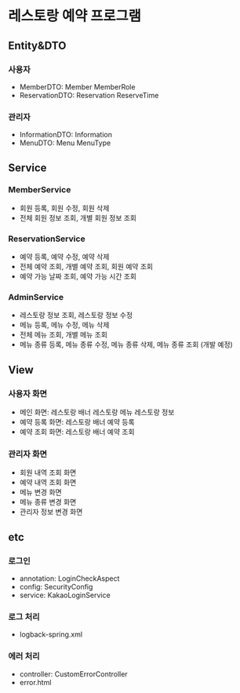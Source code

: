 <style>      
    a {
        text-decoration: none;
    }
</style>
<h1><a href="sushicaptain.com">레스토랑 예약 프로그램</a></h1>

<h2>Entity&DTO</h2>
<h3>사용자</h3>
<ul>
<li>
<a href="https://github.com/shinyena/sushi/blob/master/src/main/java/com/example/sushi/dto/user/MemberDTO.java">MemberDTO</a>:
<a href="">Member</a>
<a href="">MemberRole</a>
</li>
<li>
<a href="https://github.com/shinyena/sushi/blob/master/src/main/java/com/example/sushi/dto/user/ReservationDTO.java">ReservationDTO</a>:
<a href="">Reservation</a>
<a href="">ReserveTime</a>
</li>
</ul>
<h3>관리자</h3>
<ul>
<li>
<a href="https://github.com/shinyena/sushi/blob/master/src/main/java/com/example/sushi/dto/admin/InformationDTO.java">InformationDTO</a>:
<a href="https://github.com/shinyena/sushi/blob/master/src/main/java/com/example/sushi/entity/admin/Information.java">Information</a>
</li>
<li>
<a href="https://github.com/shinyena/sushi/blob/master/src/main/java/com/example/sushi/dto/admin/MenuDTO.java">MenuDTO</a>:
<a href="https://github.com/shinyena/sushi/blob/master/src/main/java/com/example/sushi/entity/admin/Menu.java">Menu</a>
<a href="https://github.com/shinyena/sushi/blob/master/src/main/java/com/example/sushi/entity/admin/MenuType.java">MenuType</a>
</li>
</ul>

<h2>Service</h2>
<h3><a href="https://github.com/shinyena/sushi/blob/master/src/main/java/com/example/sushi/service/MemberServiceImpl.java">MemberService</a></h3>
<ul>
<li>회원 등록, 회원 수정, 회원 삭제</li>
<li>전체 회원 정보 조회, 개별 회원 정보 조회</li>
</ul>
<h3><a href="https://github.com/shinyena/sushi/blob/master/src/main/java/com/example/sushi/service/ReservationServiceImpl.java">ReservationService</a></h3>
<ul>
<li>예약 등록, 예약 수정, 예약 삭제</li>
<li>전체 예약 조회, 개별 예약 조회, 회원 예약 조회</li>
<li>예약 가능 날짜 조회, 예약 가능 시간 조회</li>
</ul>
<h3><a href="https://github.com/shinyena/sushi/blob/master/src/main/java/com/example/sushi/service/AdminServiceImpl.java">AdminService</a></h3>
<ul>
<li>레스토랑 정보 조회, 레스토랑 정보 수정</li>
<li>메뉴 등록, 메뉴 수정, 메뉴 삭제</li>
<li>전체 메뉴 조회, 개별 메뉴 조회</li>
<li>메뉴 종류 등록, 메뉴 종류 수정, 메뉴 종류 삭제, 메뉴 종류 조회 (개발 예정)</li>
</ul>

<h2>View</h2>
<h3>사용자 화면</h3>
<ul>
<li>
<a href="https://github.com/shinyena/sushi/blob/master/src/main/resources/templates/sushi/main.html">메인 화면</a>:
<a href="https://github.com/shinyena/sushi/blob/master/src/main/resources/templates/sushi/fragment/hero.html">레스토랑 배너</a>
<a href="https://github.com/shinyena/sushi/blob/master/src/main/resources/templates/sushi/fragment/menu.html">레스토랑 메뉴</a>
<a href="https://github.com/shinyena/sushi/blob/master/src/main/resources/templates/sushi/fragment/contact.html">레스토랑 정보</a>
</li>
<li>
<a href="https://github.com/shinyena/sushi/blob/master/src/main/resources/templates/sushi/register.html">예약 등록 화면</a>:
<a href="https://github.com/shinyena/sushi/blob/master/src/main/resources/templates/sushi/fragment/hero.html">레스토랑 배너</a>
<a href="https://github.com/shinyena/sushi/blob/master/src/main/resources/templates/sushi/fragment/book.html">예약 등록</a>
</li>
<li>
<a href="https://github.com/shinyena/sushi/blob/master/src/main/resources/templates/sushi/list.html">예약 조회 화면</a>:
<a href="https://github.com/shinyena/sushi/blob/master/src/main/resources/templates/sushi/fragment/hero.html">레스토랑 배너</a>
<a href="https://github.com/shinyena/sushi/blob/master/src/main/resources/templates/sushi/fragment/special.html">예약 조회</a>
</li>
</ul>
<h3>관리자 화면</h3>
<ul>
<li><a href="">회원 내역 조회 화면</a></li>
<li><a href="https://github.com/shinyena/sushi/blob/master/src/main/resources/templates/admin/list.html">예약 내역 조회 화면</a></li>
<li><a href="https://github.com/shinyena/sushi/blob/master/src/main/resources/templates/admin/menu.html">메뉴 변경 화면</a></li>
<li><a href="">메뉴 종류 변경 화면</a></li>
<li><a href="https://github.com/shinyena/sushi/blob/master/src/main/resources/templates/admin/information.html">관리자 정보 변경 화면</a></li>
</ul>

<h2>etc</h2>
<h3>로그인</h3>
<ul>
<li>annotation: <a href="https://github.com/shinyena/sushi/blob/master/src/main/java/com/example/sushi/annotation/LoginCheckAspect.java">LoginCheckAspect</a></li>
<li>config: <a href="https://github.com/shinyena/sushi/blob/master/src/main/java/com/example/sushi/config/SecurityConfig.java">SecurityConfig</a></li>
<li>service: <a href="https://github.com/shinyena/sushi/blob/master/src/main/java/com/example/sushi/service/KakaoLoginService.java">KakaoLoginService</a></li>
</ul>
<h3>로그 처리</h3>
<ul>
<li><a href="https://github.com/shinyena/sushi/blob/master/src/main/resources/logback-spring.xml">logback-spring.xml</a></li>
</ul>
<h3>에러 처리</h3>
<ul>
<li>controller: <a href="https://github.com/shinyena/sushi/blob/master/src/main/java/com/example/sushi/controller/CustomErrorController.java">CustomErrorController</a></li>
<li><a href="https://github.com/shinyena/sushi/blob/master/src/main/resources/templates/error.html">error.html</a></li>
</ul>
        
